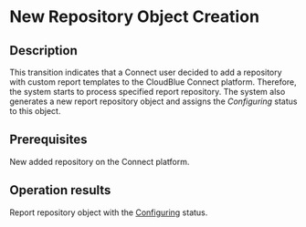 # New Repository Object Creation
## Description
This transition indicates that a Connect user decided to add a repository with custom report templates to the CloudBlue Connect platform. Therefore, the system starts to process specified report repository. The system also generates a new report repository object and assigns the *Configuring* status to this object.
## Prerequisites
New added repository on the Connect platform.
## Operation results
Report repository object with the [Configuring](s-a-configuring.html) status.
